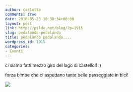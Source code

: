 ```yaml
---
author: carlotta
comments: true
date: 2010-05-23 10:38:34+00:00
layout: post
link: http://pilde.net/blog/?p=1915
slug: pedalando-pedalando
title: pedalando pedalando....
wordpress_id: 1915
categories:
- Eventi
---
```


ci siamo fatti mezzo giro del lago di castello!! :)


 forza bimbe che ci aspettano tante belle passeggiate in bici!

![]({{baseurl}}/uploads/2010/05/biciclette_scrap_blog.jpg)



